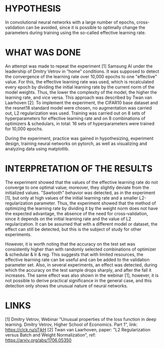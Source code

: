 # HYPOTHESIS

In convolutional neural networks with a large number of epochs, cross-validation can be avoided, since it is possible to optimally change the parameters during training using the so-called effective learning rate.

# WHAT WAS DONE

An attempt was made to repeat the experiment [1] Samsung AI under the leadership of Dmitry Vetrov in “home” conditions. It was supposed to detect the convergence of the learning rate over 10,000 epochs to one "effective" value. For this, the effective learning rate was used, which is recalculated every epoch by dividing the initial learning rate by the current norm of the model weights. Thus, the lower the complexity of the model, the higher the learning rate, and vice versa. This approach was described by Twan van Laarhoven [2]. To implement the experiment, the CIFAR10 base dataset and the resnet18 standard model were chosen, no augmentation was carried out, L2 regularization was used. Training was carried out on 8 sets of hyperparameters for effective learning rate and on 8 combinations of optimizers & schedulars, in total: 16 sets of hyperparameters were trained for 10,000 epochs.

During the experiment, practice was gained in hypothesizing, experiment design, training neural networks on pytorch, as well as visualizing and analyzing data using matplotlib.

# INTERPRETATION OF THE RESULTS

The experiment showed that the values ​​of the effective learning rate do not converge to one optimal value; moreover, they slightly deviate from the initialized values. "Sawtooth" behavior was detected, as in the experiment [1], but only at high values ​​of the initial learning rate and a smaller L2-regularization parameter. Thus, the experiment showed that the method of optimizing the learning rate by dividing it by the weight norm does not have the expected advantage, the absence of the need for cross-validation, since it depends on the initial learning rate and the value of L2 regularization. It can be assumed that with a different model or dataset, the effect can still be detected, but this is the subject of study for other experiments.

However, it is worth noting that the accuracy on the test set was consistently higher than with randomly selected combinations of optimizer & schedular & lr & reg. This suggests that with limited resources, the effective learning rate can be useful and can be added to the validation parameter set. Also, in several experiments, an effect was detected, during which the accuracy on the test sample drops sharply, and after the fall it increases. The same effect was also shown in the webinar [1], however, it is not possible to derive practical significance in the general case, and this detection only shows the unusual nature of neural networks.


# LINKS

[1] Dmitry Vetrov, Webinar "Unusual properties of the loss function in deep learning. Dmitry Vetrov, Higher School of Economics. Part 1", link: https://clck.ru/sTjkH
[2] Twan van Laarhoven, paper: "L2 Regularization versus Batch and Weight Normalization", ref: https://arxiv.org/abs/1706.05350